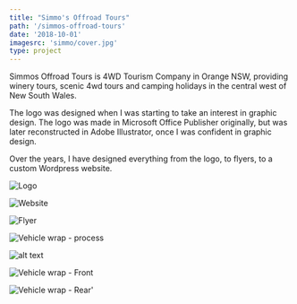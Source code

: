 ```yaml
---
title: "Simmo's Offroad Tours"
path: '/simmos-offroad-tours'
date: '2018-10-01'
imagesrc: 'simmo/cover.jpg'
type: project
---
```


Simmos Offroad Tours is 4WD Tourism Company in Orange NSW, providing winery tours, scenic 4wd tours and camping holidays in the central west of New South Wales.

The logo was designed when I was starting to take an interest in graphic design. The logo was made in Microsoft Office Publisher originally, but was later reconstructed in Adobe Illustrator, once I was confident in graphic design.

Over the years, I have designed everything from the logo, to flyers, to a custom Wordpress website.

![Logo](https://files.nathansimpson.design/portfolio/simmo/logo.jpg 'Logo')

![Website](https://files.nathansimpson.design/portfolio/simmo/web.png 'Website')

![Flyer](https://files.nathansimpson.design/portfolio/simmo/flyer.png 'Flyer')

![Vehicle wrap - process](https://files.nathansimpson.design/portfolio/simmo/wrap_process.jpg 'Vehicle wrap - process')

![alt text](https://files.nathansimpson.design/portfolio/simmo/wrap_final.png 'Vehicle wrap - Final')

![Vehicle wrap - Front](https://files.nathansimpson.design/portfolio/simmo/wrap_front.jpg 'Vehicle wrap - Front')

![Vehicle wrap - Rear](https://files.nathansimpson.design/portfolio/simmo/wrap_back.jpg 'Vehicle wrap - Rear')'
